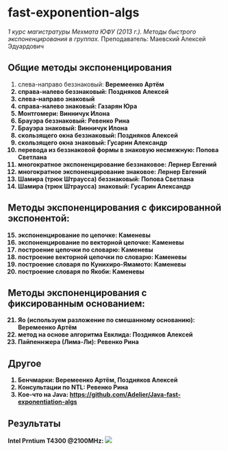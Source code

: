 fast-exponention-algs
=====================
*1 курс магистратуры Мехмата ЮФУ (2013 г.). Методы быстрого экспоненцирования в группах.*
Преподаватель: Маевский Алексей Эдуардович

Общие методы экспоненцирования
------------------------------

1.  слева-направо беззнаковый: <b>Веремеенко Артём
2.  справа-налево беззнаковый: <b>Поздняков Алексей
3.  слева-направо знаковый
4.  справа-налево знаковый: <b>Газарян Юра
5.  Монтгомери: <b>Винничук Илона
6.  Брауэра беззнаковый: <b>Ревенко Рина
7.  Брауэра знаковый: <b>Винничук Илона
8.  скользящего окна беззнаковый: <b>Поздняков Алексей
9.  скользящего окна знаковый: <b>Гусарин Александр
10. перевода из беззнаковой формы в знаковую несмежную: <b>Попова Светлана
11. многократное экспоненцирование беззнаковое: <b>Лернер Евгений
12. многократное экспоненцирование знаковое: <b>Лернер Евгений
13. Шамира (трюк Штраусса) беззнаковый: <b>Попова Светлана
14. Шамира (трюк Штраусса) знаковый: <b>Гусарин Александр

Методы экспоненцирования с фиксированной экспонентой: 
-----------------------------------------------------
15. экспоненцирование по цепочке: <b>Каменевы
16. экспоненцирование по векторной цепочке: <b>Каменевы
17. построение цепочки по словарю: <b>Каменевы
18. построение векторной цепочки по словарю: <b>Каменевы
19. построение словаря по Кунихиро-Ямамото: <b>Каменевы
20. построение словаря по Якоби: <b>Каменевы

Методы экспоненцирования с фиксированным основанием:
----------------------------------------------------
21. Яо (используем разложение по смешанному основанию): <b>Веремеенко Артём
22. метод на основе алгоритма Евклида: <b>Поздняков Алексей
23. Пайпеннжера (Лима-Ли): <b>Ревенко Рина

Другое
----------------------------------------------------
1. Бенчмарки: <b>Веремеенко Артём, Поздняков Алексей
2. Консультации по NTL: <b>Ревенко Рина
3. Кое-что на Java: https://github.com/Adelier/Java-fast-exponentiation-algs

Результаты
----------------------------------------------------
Intel Prntium T4300 @2100MHz:
<img src="https://cloclo9.datacloudmail.ru/weblink/view/04bff7c6d6bf/most%20recent_cr.png">
